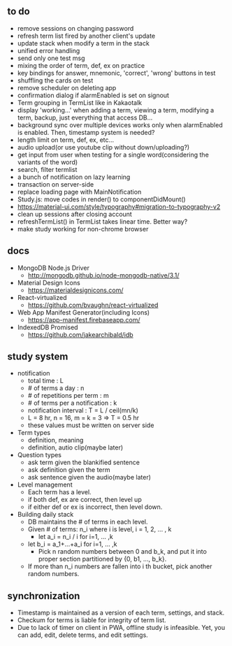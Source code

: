 ## to do
- remove sessions on changing password
- refresh term list fired by another client's update
- update stack when modify a term in the stack
- unified error handling
- send only one test msg 
- mixing the order of term, def, ex on practice
- key bindings for answer, mnemonic, 'correct', 'wrong' buttons in test
- shuffling the cards on test
- remove scheduler on deleting app
- confirmation dialog if alarmEnabled is set on signout
- Term grouping in TermList like in Kakaotalk
- display 'working...' when
  adding a term,
  viewing a term,
  modifying a term,
  backup,
  just everything that access DB...
- background sync over multiple devices works only when alarmEnabled is enabled. Then, timestamp system is needed?
- length limit on term, def, ex, etc...
- audio upload(or use youtube clip without down/uploading?)
- get input from user when testing for a single word(considering the variants of the word)
- search, filter termlist
- a bunch of notification on lazy learning
- transaction on server-side
- replace loading page with MainNotification
- Study.js: move codes in render() to componentDidMount()
- https://material-ui.com/style/typography#migration-to-typography-v2
- clean up sessions after closing account
- refreshTermList() in TermList takes linear time. Better way?
- make study working for non-chrome browser

## docs
- MongoDB Node.js Driver
  - http://mongodb.github.io/node-mongodb-native/3.1/
- Material Design Icons
  - https://materialdesignicons.com/
- React-virtualized
  - https://github.com/bvaughn/react-virtualized
- Web App Manifest Generator(including Icons)
  - https://app-manifest.firebaseapp.com/
- IndexedDB Promised
  - https://github.com/jakearchibald/idb

## study system
- notification
	- total time : L
	- \# of terms a day : n
	- \# of repetitions per term : m
	- \# of terms per a notification : k
	- notification interval : T = L / ceil(mn/k)
	- L = 8 hr, n = 16, m = k = 3	=>	T = 0.5 hr
	- these values must be written on server side
- Term types
  - definition, meaning
  - definition, autio clip(maybe later)
- Question types
  - ask term given the blankified sentence
  - ask definition given the term
  - ask sentence given the audio(maybe later)
- Level management
  - Each term has a level.
  - if both def, ex are correct, then level up
  - if either def or ex is incorrect, then level down.
- Building daily stack
	- DB maintains the # of terms in each level.
    - Given # of terms: n_i     where i is level, i = 1, 2, ... , k
	  - let a_i = n_i / i     for i=1, ... ,k
    - let b_i = a_1+...+a_i  for i=1, ... ,k
	  - Pick n random numbers between 0 and b_k, and put it into proper section partitioned by {0, b1, ..., b_k}.
    - If more than n_i numbers are fallen into i th bucket, pick another random numbers.


## synchronization
- Timestamp is maintained as a version of each term, settings, and stack.
- Checkum for terms is liable for integrity of term list.
- Due to lack of timer on client in PWA, offline study is infeasible. Yet, you can add, edit, delete terms, and edit settings.
